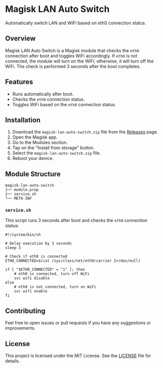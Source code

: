 # Magisk LAN Auto Switch
Automatically switch LAN and WiFi based on eth0 connection status.

## Overview
Magisk LAN Auto Switch is a Magisk module that checks the `eth0` connection after boot and toggles WiFi accordingly. If `eth0` is not connected, the module will turn on the WiFi; otherwise, it will turn off the WiFi. The check is performed 3 seconds after the boot completes.

## Features
- Runs automatically after boot.
- Checks the `eth0` connection status.
- Toggles WiFi based on the `eth0` connection status.

## Installation
1. Download the `magisk-lan-auto-switch.zip` file from the [Releases](https://github.com/NewFuture/magisk-lan-auto-switch/releases) page.
2. Open the Magisk app.
3. Go to the Modules section.
4. Tap on the "Install from storage" button.
5. Select the `magisk-lan-auto-switch.zip` file.
6. Reboot your device.

## Module Structure
```
magisk-lan-auto-switch
├── module.prop
├── service.sh
└── META-INF
```
### `service.sh`
This script runs 3 seconds after boot and checks the `eth0` connection status:
```shell
#!/system/bin/sh

# Delay execution by 3 seconds
sleep 3

# Check if eth0 is connected
ETH0_CONNECTED=$(cat /sys/class/net/eth0/carrier 2>/dev/null)

if [ "$ETH0_CONNECTED" = "1" ]; then
    # eth0 is connected, turn off WiFi
    svc wifi disable
else
    # eth0 is not connected, turn on WiFi
    svc wifi enable
fi
```

## Contributing
Feel free to open issues or pull requests if you have any suggestions or improvements.

## License
This project is licensed under the MIT License. See the [LICENSE](LICENSE) file for details.
